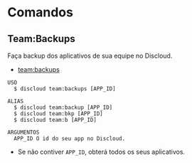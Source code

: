# Comandos

## Team:Backups

Faça backup dos aplicativos de sua equipe no Discloud.

- [team:backups](#teambackups)

```sh-session
USO
  $ discloud team:backups [APP_ID]

ALIAS
  $ discloud team:backup [APP_ID]
  $ discloud team:bkp [APP_ID]
  $ discloud team:b [APP_ID]

ARGUMENTOS
  APP_ID O id do seu app no ​​Discloud.
```

- Se não contiver `APP_ID`, obterá todos os seus aplicativos.
